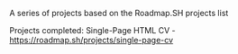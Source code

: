 A series of projects based on the Roadmap.SH projects list

Projects completed:
Single-Page HTML CV - https://roadmap.sh/projects/single-page-cv
